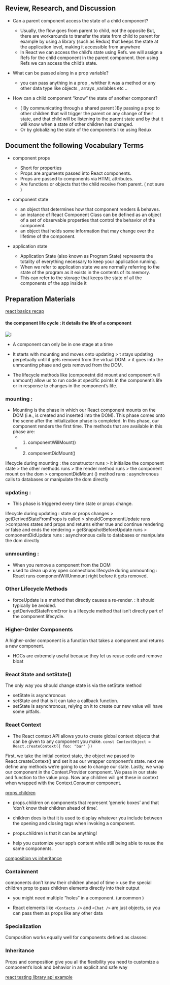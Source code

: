 ## Review, Research, and Discussion

- Can a parent component access the state of a child component?
    - Usually, the flow goes from parent to child, not the opposite
    But, there are workarounds to transfer the state from child to parent
    for example by using a library (such as Redux) that keeps the state at the application level, making it accessible from anywhere 
    - In React we can access the child’s state using Refs.  we will assign a Refs for the child component in the parent component. then using Refs we can access the child’s state.


- What can be passed along in a prop variable?
    - you can pass anything in a prop , whither it was a method or any other data type like objects , arrays ,variables etc .. 
- How can a child component “know” the state of another component?
    - ( By communicating through a shared parent )By passing a prop to other children that will trigger the parent on any change of their state, and that child will be listening to the parent state and by that it will know when a state of other children has changed.
    - Or by globalizing the state of the components like using Redux 

## Document the following Vocabulary Terms

- component props
    - Short for properties
    - Props are arguments passed into React components.
    - Props are passed to components via HTML attributes.
    - Are functions or objects that the child receive from parent. ( not sure )

- component state
    - an object that determines how that component renders & behaves.
    - an instance of React Component Class can be defined as an object of a set of observable properties that control the behavior of the component.
    - an object that holds some information that may change over the lifetime of the component.
- application state
    - Application State (also known as Program State) represents the totality of everything necessary to keep your application running. 
    - When we refer to application state we are normally referring to the state of the program as it exists in the contents of its memory.
    - This can refer to the storage that keeps the state of all the components of the app inside it

## Preparation Materials
[react basics recap](https://www.freecodecamp.org/news/these-are-the-concepts-you-should-know-in-react-js-after-you-learn-the-basics-ee1d2f4b8030/)
#### the component life cycle : it details the life of a component
![l](https://cdn-media-1.freecodecamp.org/images/1*U13Mlxz_ktcajaeJCyYkwg.png)

* A component can only be in one stage at a time

* It starts with mounting and moves onto updating > t stays updating perpetually until it gets removed from the virtual DOM. > it goes into the unmounting phase and gets removed from the DOM.

* The lifecycle methods like (componetnt did mount and component will unmount) allow us to run code at specific points in the component’s life or in response to changes in the component’s life.

### mounting :
   -  Mounting is the phase in which our React component mounts on the DOM (i.e., is created and inserted into the DOM).
    This phase comes onto the scene after the initialization phase is completed. In this phase, our component renders the first time. The methods that are available in this phase are:
        - 1. componentWillMount()
        - 2. componentDidMount()


lifecycle during mounting : 
the constructor runs > it initialize the component state > the other methods runs > the render method runs > the component mount on the dom > componentDidMount () method runs : asynchronous calls to databases or manipulate the dom directly 

### updating : 
* This phase is triggered every time state or props change.

lifecycle during updating  : 
state or props changes > getDerivedStateFromProps is called > shouldComponentUpdate runs >compares states and props and returns either true and continue rendering or false and ends the rendering > getSnapshotBeforeUpdate runs > componentDidUpdate runs : asynchronous calls to databases or manipulate the dom directly 

### unmounting : 
* When you remove a component from the DOM
* used to clean up any open connections 
lifecycle during unmounting  : 
React runs componentWillUnmount right before it gets removed.

### Other Lifecycle Methods
* forceUpdate is a method that directly causes a re-render. : it should typically be avoided.
* getDerivedStateFromError is a lifecycle method that isn’t directly part of the component lifecycle. 


### Higher-Order Components
A higher-order component is a function that takes a component and returns a new component.
* HOCs are extremely useful because they let us reuse code and remove bloat
### React State and setState()
The only way you should change state is via the setState method
* setState is asynchronous
*  setState and that is it can take a callback function. 
* setState is asynchronous, relying on it to create our new value will have some pitfalls.
### React Context
* The React context API allows you to create global context objects that can be given to any component you make. 
``` const ContextObject = React.createContext({ foo: "bar" }) ```

First, we take the initial context state, the object we passed to React.createContext() and set it as our wrapper component’s state. next we define any methods we’re going to use to change our state. Lastly, we wrap our component in the Context.Provider component. We pass in our state and function to the value prop. Now any children will get these in context when wrapped with the Context.Consumer component.



[props.children](https://codeburst.io/a-quick-intro-to-reacts-props-children-cb3d2fce4891)

* props.children on components that represent ‘generic boxes’ and that ‘don’t know their children ahead of time’.

* children does is that it is used to display whatever you include between the opening and closing tags when invoking a component.

* props.children is that it can be anything!
* help you customize your app’s content while still being able to reuse the same components. 


[composition vs inheritance](https://reactjs.org/docs/composition-vs-inheritance.html)
### Containment
 components don’t know their children ahead of time > use the special children prop to pass children elements directly into their output

 * you might need multiple “holes” in a component. (uncommon )

 * React elements like `<Contacts />` and `<Chat />` are just objects, so you can pass them as props like any other data

### Specialization
Composition works equally well for components defined as classes:

### Inheritance
Props and composition give you all the flexibility you need to customize a component’s look and behavior in an explicit and safe way






[react testing library api example](https://testing-library.com/docs/react-testing-library/example-intro/)